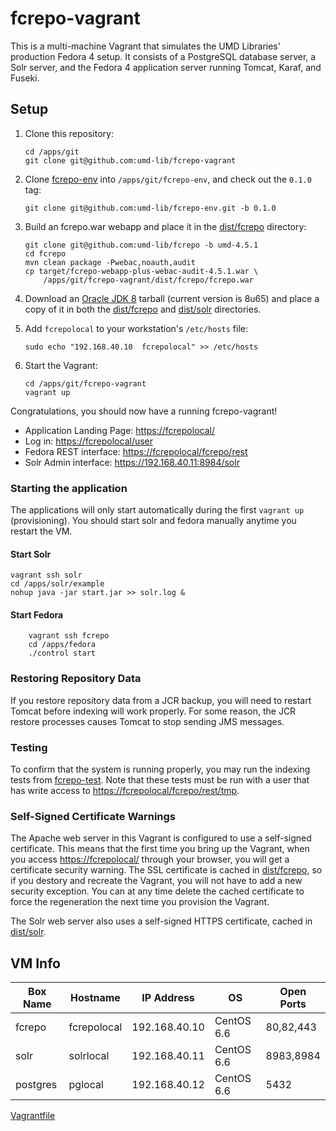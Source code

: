 # fcrepo-vagrant

This is a multi-machine Vagrant that simulates the UMD Libraries' production
Fedora 4 setup. It consists of a PostgreSQL database server, a Solr server, and
the Fedora 4 application server running Tomcat, Karaf, and Fuseki.

## Setup

1. Clone this repository:

    ```
    cd /apps/git
    git clone git@github.com:umd-lib/fcrepo-vagrant
    ```

2. Clone [fcrepo-env] into
   `/apps/git/fcrepo-env`, and check out the `0.1.0` tag:
   
    ```
    git clone git@github.com:umd-lib/fcrepo-env.git -b 0.1.0
    ```

3. Build an fcrepo.war webapp and place it in the [dist/fcrepo](dist/fcrepo) 
   directory:

    ```
    git clone git@github.com:umd-lib/fcrepo -b umd-4.5.1
    cd fcrepo
    mvn clean package -Pwebac,noauth,audit
    cp target/fcrepo-webapp-plus-webac-audit-4.5.1.war \
        /apps/git/fcrepo-vagrant/dist/fcrepo/fcrepo.war
    ```
    
4. Download an [Oracle JDK 8][jdk] tarball (current version is 8u65) and place a
   copy of it in both the [dist/fcrepo](dist/fcrepo) and [dist/solr](dist/solr)
   directories.

5. Add `fcrepolocal` to your workstation's `/etc/hosts` file:

    ```
    sudo echo "192.168.40.10  fcrepolocal" >> /etc/hosts
    ```

6. Start the Vagrant:

    ```
    cd /apps/git/fcrepo-vagrant
    vagrant up
    ```

Congratulations, you should now have a running fcrepo-vagrant!

* Application Landing Page: <https://fcrepolocal/>
* Log in: <https://fcrepolocal/user>
* Fedora REST interface: <https://fcrepolocal/fcrepo/rest>
* Solr Admin interface: <https://192.168.40.11:8984/solr>

### Starting the application 

The applications will only start automatically during the first `vagrant up` (provisioning). 
You should start solr and fedora manually anytime you restart the VM. 

#### Start Solr
```
vagrant ssh solr
cd /apps/solr/example
nohup java -jar start.jar >> solr.log &
```


#### Start Fedora
```
    vagrant ssh fcrepo
    cd /apps/fedora
    ./control start
```

### Restoring Repository Data

If you restore repository data from a JCR backup, you will need to restart
Tomcat before indexing will work properly. For some reason, the JCR restore
processes causes Tomcat to stop sending JMS messages.

### Testing

To confirm that the system is running properly, you may run the indexing tests
from [fcrepo-test]. Note that these tests must be run with a user that has write
access to <https://fcrepolocal/fcrepo/rest/tmp>.

### Self-Signed Certificate Warnings

The Apache web server in this Vagrant is configured to use a self-signed
certificate. This means that the first time you bring up the Vagrant, when you access <https://fcrepolocal/> through your browser, you will get a certificate 
security warning. The SSL certificate is cached in [dist/fcrepo](dist/fcrepo), so
if you destory and recreate the Vagrant, you will not have to add a new security exception. You can at any time delete the cached certificate to force the
regeneration the next time you provision the Vagrant.

The Solr web server also uses a self-signed HTTPS certificate, cached in [dist/solr](dist/solr).

## VM Info

|Box Name |Hostname   |IP Address   |OS        |Open Ports|
|---------|-----------|-------------|----------|----------|
|fcrepo   |fcrepolocal|192.168.40.10|CentOS 6.6|80,82,443 |
|solr     |solrlocal  |192.168.40.11|CentOS 6.6|8983,8984 |
|postgres |pglocal    |192.168.40.12|CentOS 6.6|5432      |


[Vagrantfile](Vagrantfile)

[jdk]: http://www.oracle.com/technetwork/java/javase/downloads/index-jsp-138363.html
[fcrepo-env]: https://github.com/umd-lib/fcrepo-env/tree/0.1.0
[fcrepo-test]: https://bitbucket.org/umd-lib/fcrepo-test
